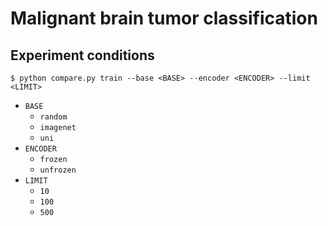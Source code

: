 # Malignant brain tumor classification

## Experiment conditions

```
$ python compare.py train --base <BASE> --encoder <ENCODER> --limit <LIMIT>
```

- `BASE`
    - `random`
    - `imagenet`
    - `uni`
- `ENCODER`
    - `frozen`
    - `unfrozen`
- `LIMIT`
    - `10`
    - `100`
    - `500`
